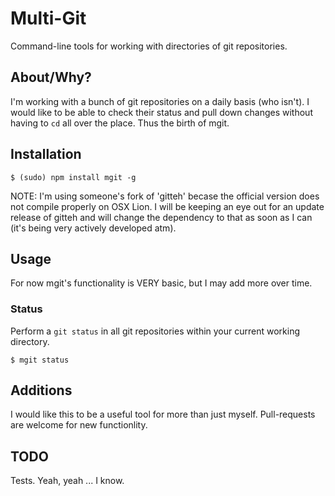 Multi-Git
=========

Command-line tools for working with directories of git repositories.

About/Why?
----------
I'm working with a bunch of git repositories on a daily basis (who isn't). I
would like to be able to check their status and pull down changes without
having to `cd` all over the place.  Thus the birth of mgit.

Installation
------------
```
$ (sudo) npm install mgit -g
```

NOTE: I'm using someone's fork of 'gitteh' becase the official version
does not compile properly on OSX Lion.  I will be keeping an eye out for
an update release of gitteh and will change the dependency to that as soon
as I can (it's being very actively developed atm).

Usage
-----
For now mgit's functionality is VERY basic, but I may add more over time.

### Status ###
Perform a `git status` in all git repositories within your current working
directory.

```
$ mgit status
```

Additions
---------
I would like this to be a useful tool for more than just myself.  Pull-requests
are welcome for new functionlity.

TODO
----
Tests.  Yeah, yeah ... I know.
